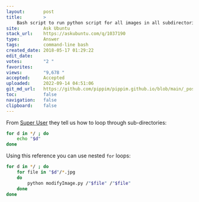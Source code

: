 ```yaml
---
layout:       post
title:        >
    Bash script to run python script for all images in all subdirectories
site:         Ask Ubuntu
stack_url:    https://askubuntu.com/q/1037190
type:         Answer
tags:         command-line bash
created_date: 2018-05-17 01:29:22
edit_date:    
votes:        "2 "
favorites:    
views:        "9,678 "
accepted:     Accepted
uploaded:     2022-09-14 04:51:06
git_md_url:   https://github.com/pippim/pippim.github.io/blob/main/_posts/2018/2018-05-17-Bash-script-to-run-python-script-for-all-images-in-all-subdirectories.md
toc:          false
navigation:   false
clipboard:    false
---
```


From [Super User][1] they tell us how to loop through sub-directories:



``` bash
for d in */ ; do
    echo "$d"
done
```

Using this reference you can use nested `for` loops:

``` bash
for d in */ ; do
    for file in "$d"/*.jpg
    do
        python modifyImage.py /"$file" /"$file"
    done
done
```


  [1]: https://unix.stackexchange.com/questions/86722/how-do-i-loop-through-only-directories-in-bash?utm_medium=organic&utm_source=google_rich_qa&utm_campaign=google_rich_qa
